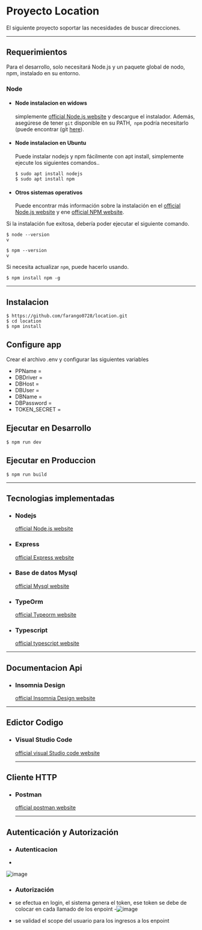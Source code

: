 # Proyecto Location

El siguiente proyecto soportar las necesidades de buscar direcciones.

---
## Requerimientos

Para el desarrollo, solo necesitará Node.js y un paquete global de nodo, npm, instalado en su entorno.

### Node
- #### Node instalacion en widows

  simplemente [official Node.js website](https://nodejs.org/) y descargue el instalador.
Además, asegúrese de tener `git` disponible en su PATH,` npm` podría necesitarlo (puede encontrar (git [here](https://git-scm.com/)).

- #### Node instalacion en Ubuntu

  Puede instalar nodejs y npm fácilmente con apt install, simplemente ejecute los siguientes comandos..

      $ sudo apt install nodejs
      $ sudo apt install npm

- #### Otros sistemas operativos
  Puede encontrar más información sobre la instalación en el [official Node.js website](https://nodejs.org/) y ene [official NPM website](https://npmjs.org/).

Si la instalación fue exitosa, debería poder ejecutar el siguiente comando.

    $ node --version
    v

    $ npm --version
    v

Si necesita actualizar `npm`, puede hacerlo usando.
    
    $ npm install npm -g

---

## Instalacion

    $ https://github.com/farango0728/location.git
    $ cd location
    $ npm install

## Configure app

Crear el archivo .env y configurar las siguientes variables

- PPName = 
- DBDriver = 
- DBHost = 
- DBUser = 
- DBName = 
- DBPassword = 
- TOKEN_SECRET = 

## Ejecutar en Desarrollo

    $ npm run dev

## Ejecutar en Produccion

    $ npm run build
    
---
## Tecnologias implementadas
- ### Nodejs
  [official Node.js website](https://nodejs.org/)
- ### Express
  [official Express website](https://expressjs.com/es/)
- ### Base de datos Mysql
  [official Mysql website](https://www.mysql.com/)
- ### TypeOrm
  [official Typeorm website](https://typeorm.io/)
- ### Typescript
  [official typescript website](https://www.typescriptlang.org/)

---
## Documentacion Api
- ### Insomnia Design
  [official Insomnia Design website](https://insomnia.rest/product/design)
---

## Edictor Codigo
- ### Visual Studio Code
  [official visual Studio code website](https://code.visualstudio.com/)
  
  ---

## Cliente HTTP
- ### Postman
  [official postman website](https://www.postman.com/)
  
    ---

## Autenticación y Autorización
- ### Autenticacion
-
![image](https://user-images.githubusercontent.com/20598508/112151514-4d754200-8baf-11eb-9401-8118e404abe2.png)
  
- ### Autorización

- se efectua en login, el sistema genera el token, ese token se debe de colocar en cada llamado de los enpoint
-![image](https://user-images.githubusercontent.com/20598508/112151857-ae9d1580-8baf-11eb-81e3-913b8f22cd6e.png)

- se validad el scope del usuario para los ingresos a los enpoint

